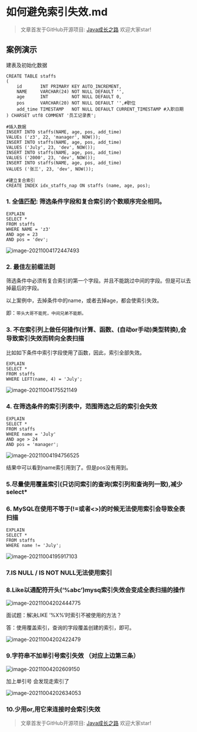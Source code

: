 # 如何避免索引失效.md

> 文章首发于GitHub开源项目: [Java成长之路](https://github.com/shaoxiongdu/java-notes) 欢迎大家star!

## 案例演示

建表及初始化数据

```mysql
CREATE TABLE staffs
(
    id       INT PRIMARY KEY AUTO_INCREMENT,
    NAME     VARCHAR(24) NOT NULL DEFAULT '',
    age      INT         NOT NULL DEFAULT 0,
    pos      VARCHAR(20) NOT NULL DEFAULT '',#职位
    add_time TIMESTAMP   NOT NULL DEFAULT CURRENT_TIMESTAMP #入职日期
) CHARSET utf8 COMMENT '员工记录表';

#插入数据
INSERT INTO staffs(NAME, age, pos, add_time)
VALUEs ('z3', 22, 'manager', NOW());
INSERT INTO staffs(NAME, age, pos, add_time)
VALUES ('July', 23, 'dev', NOW());
INSERT INTO staffs(NAME, age, pos, add_time)
VALUES ('2000', 23, 'dev', NOW());
INSERT INTO staffs(NAME, age, pos, add_time)
VALUES ('张三', 23, 'dev', NOW());

#建立复合索引
CREATE INDEX idx_staffs_nap ON staffs (name, age, pos);
```

### 1. 全值匹配: 筛选条件字段和复合索引的个数顺序完全相同。

   ```mysql
   EXPLAIN
SELECT *
FROM staffs
WHERE NAME = 'z3'
  AND age = 23
  AND pos = 'dev';
   ```

![image-20211004172447493](https://gitee.com/ShaoxiongDu/imageBed/raw/master/image-20211004172447493.png)

### 2. 最佳左前缀法则

筛选条件中必须有复合索引的第一个字段。并且不能跳过中间的字段。但是可以去掉最后的字段。

以上案例中，去掉条件中的name，或者去掉age，都会使索引失效。

即：`带头大哥不能死，中间兄弟不能断。`

### 3. 不在索引列上做任何操作(计算、函数、(自动or手动)类型转换),会导致索引失效而转向全表扫描

比如如下条件中索引字段使用了函数，因此，索引全部失效。

   ```mysql
   EXPLAIN
SELECT *
FROM staffs
WHERE LEFT(name, 4) = 'July';
   ```

![image-20211004175521149](https://gitee.com/ShaoxiongDu/imageBed/raw/master/image-20211004175521149.png)

### 4. 在筛选条件的索引列表中，范围筛选之后的索引会失效

   ```mysql
   EXPLAIN
SELECT *
FROM staffs
WHERE name = 'July'
  AND age > 24
  AND pos = 'manager';
   ```

![image-20211004194756525](https://gitee.com/ShaoxiongDu/imageBed/raw/master/image-20211004194756525.png)

结果中可以看到name索引用到了。但是pos没有用到。

### 5.尽量使用覆盖索引(只访问索引的查询(索引列和查询列一致),减少 select*

### 6. MySQL在使用不等于(!=或者<>)的时候无法使用索引会导致全表扫描

   ```mysql
   EXPLAIN
SELECT *
FROM staffs
WHERE name != 'July';
   ```

![image-20211004195917103](https://gitee.com/ShaoxiongDu/imageBed/raw/master/image-20211004195917103.png)

### 7.IS NULL / IS  NOT NULL无法使用索引

### 8.Like以通配符开头(‘%abc’)mysq索引失效会变成全表扫描的操作

![image-20211004202444775](https://gitee.com/ShaoxiongDu/imageBed/raw/master/image-20211004202444775.png)

面试题：解决LIKE ’%X%‘时索引不被使用的方法？

答：使用覆盖索引，查询的字段覆盖创建的索引，即可。

![image-20211004202422479](https://gitee.com/ShaoxiongDu/imageBed/raw/master/image-20211004202422479.png)

### 9.字符串不加单引号索引失效 （对应上边第三条）

![image-20211004202609150](https://gitee.com/ShaoxiongDu/imageBed/raw/master/image-20211004202609150.png)

加上单引号 会发现走索引了

![image-20211004202634053](https://gitee.com/ShaoxiongDu/imageBed/raw/master/image-20211004202634053.png)

### 10.少用or,用它来连接时会索引失效

> 文章首发于GitHub开源项目: [Java成长之路](https://github.com/shaoxiongdu/java-notes) 欢迎大家star!